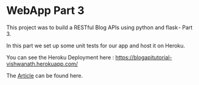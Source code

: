 # WebApp Part 3

This project was to build a RESTful Blog APIs using python and flask - Part 3.

In this part we set up some unit tests for our app and host it on Heroku.

You can see the Heroku Deployment here : https://blogapitutorial-vishwanath.herokuapp.com/

The [Article](https://www.codementor.io/@olawalealadeusi896/building-a-restful-blog-apis-using-python-and-flask-part-3-lx7rt8pfk) can be found here.